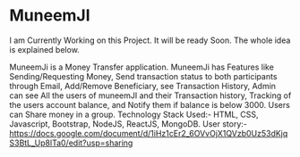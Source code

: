 # MuneemJI
I am Currently Working on this Project. It will be ready Soon. The whole idea is explained below.

MuneemJi is a Money Transfer application.
MuneemJi has Features like Sending/Requesting Money, Send transaction status to both participants through Email, Add/Remove Beneficiary, see Transaction History, Admin can see All the users of muneemJI and their Transaction history, Tracking of the users account balance, and Notify them if balance is below 3000.
Users can Share money in a group.
Technology Stack Used:- HTML, CSS, Javascript, Bootstrap, NodeJS, ReactJS, MongoDB.
User story:- https://docs.google.com/document/d/1iHz1cEr2_6OVvOjX1QVzb0Uz53dKjqS3BtL_Up8lTa0/edit?usp=sharing
